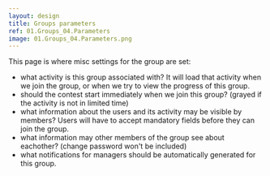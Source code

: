 ```yaml
---
layout: design
title: Groups parameters
ref: 01.Groups_04.Parameters
image: 01.Groups_04.Parameters.png
---
```


This page is where misc settings for the group are set:

- what activity is this group associated with? It will load that activity when we join the group, or when we try to view the progress of this group.
- should the contest start immediately when we join this group? (grayed if the activity is not in limited time)
- what information about the users and its activity may be visible by members? Users will have to accept mandatory fields before they can join the group.
- what information may other members of the group see about eachother? (change password won't be included)
- what notifications for managers should be automatically generated for this group.


